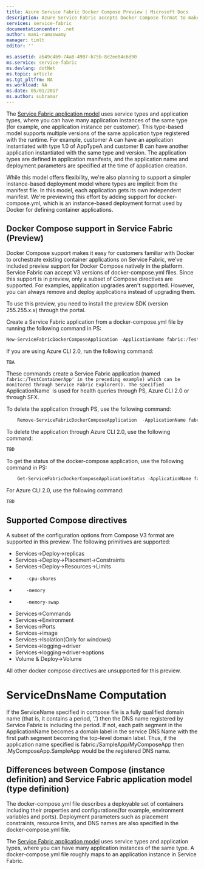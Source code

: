 ```yaml
---
title: Azure Service Fabric Docker Compose Preview | Microsoft Docs
description: Azure Service Fabric accepts Docker Compose format to make it easier to orchestrate exsiting containers using Service Fabric. This support is currently in preview.
services: service-fabric
documentationcenter: .net
author: mani-ramaswamy
manager: timlt
editor: ''

ms.assetid: ab49c4b9-74a8-4907-b75b-8d2ee84c6d90
ms.service: service-fabric
ms.devlang: dotNet
ms.topic: article
ms.tgt_pltfrm: NA
ms.workload: NA
ms.date: 05/01/2017
ms.author: subramar
---
```



The [Service Fabric application model](service-fabric-application-model.md) uses service types and application types, where you can have many application instances of the same type (for example, one application instance per customer). This type-based model supports multiple versions of the same application type registered with the runtime. For example, customer A can have an application instantiated with type 1.0 of AppTypeA and customer B can have another application instantiated with the same type and version. The application types are defined in application manifests, and the application name and deployment parameters are specified at the time of application creation.

While this model offers flexibility, we're also planning to support a simpler instance-based deployment model where types are implicit from the manifest file. In this model, each application gets its own independent manifest. We're previewing this effort by adding support for docker-compose.yml, which is an instance-based deployment format used by Docker for defining container applications. 


## Docker Compose support in Service Fabric (Preview)

Docker Compose support makes it easy for customers familiar with Docker to orchestrate existing container applications on Service Fabric, we've included preview support for Docker Compose natively in the platform. Service Fabric can accept V3 versions of docker-compose.yml files. Since this support is in preview, only a subset of Compose directives are supported. For examples, application upgrades aren't supported. However, you can always remove and deploy applications instead of upgrading them.  

To use this preview, you need to install the preview SDK (version 255.255.x.x) through the portal. 


Create a Service Fabric application from a docker-compose.yml file by running the following command in PS:

```powershell
New-ServiceFabricDockerComposeApplication -ApplicationName fabric:/TestContainerApp -Compose docker-compose.yml [-RepositoryUserName <>] [-RepositoryPassword <>] [-PasswordEnctypted]
```

If you are using Azure CLI 2.0, run the following command:

```bash
TBA
```
These commands create a Service Fabric application (named `fabric:/TestContainerApp' in the preceding example) which can be monitored through Service Fabric Explorer(). The specified `ApplicationName` is used for health queries through PS, Azure CLI 2.0 or through SFX.

To delete the application through PS, use the following command:

```powershell
	Remove-ServiceFabricDockerComposeApplication  -ApplicationName fabric:/TestContainerApp
```

To delete the application through Azure CLI 2.0, use the following command:

```bash
TBD
```

To get the status of the docker-compose application, use the following command in PS:

```powershell
	Get-ServiceFabricDockerComposeApplicationStatus -ApplicationName fabric:/TestContainerApp
```

For Azure CLI 2.0, use the following command:

```bash
TBD
```



## Supported Compose directives

A subset of the configuration options from Compose V3 format are supported in this preview. The following primitives are supported:

* Services->Deploy->replicas	
* Services->Deploy->Placement->Constraints	
* Services->Deploy->Resources->Limits 
*         -cpu-shares	
*         -memory
*         -memory-swap
* Services->Commands	
* Services->Environment
* Services->Ports	
* Services->image
* Services->Isolation(Only for windows)
* Services->logging->driver	
* Services->logging->driver->options
* Volume & Deploy->Volume	

All other docker compose directives are unsupported for this preview. 

# ServiceDnsName Computation

If the ServiceName specified in compose file is a fully qualified domain name (that is, it contains a period, ‘.’) then the DNS name registered by Service Fabric is <ServiceName> including the period. If not, each path segment in the ApplicationName becomes a domain label in the service DNS Name with the first path segment becoming the top-level domain label. Thus, if the application name specified is fabric:/SampleApp/MyComposeApp then <ServiceName>.MyComposeApp.SampleApp would be the registered DNS name.

## Differences between Compose (instance definition) and Service Fabric application model (type definition)

The docker-compose.yml file describes a deployable set of containers including their properties and configurations(for example, environment variables and ports). Deployment parameters such as placement constraints, resource limits, and DNS names are also specified in the docker-compose.yml file.

The [Service Fabric application model](service-fabric-application-model.md) uses service types and application types, where you can have many application instances of the same type. A docker-compose.yml file roughly maps to an application instance in Service Fabric. 
